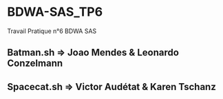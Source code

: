 # BDWA-SAS_TP6
Travail Pratique n°6 BDWA SAS

## Batman.sh => Joao Mendes & Leonardo Conzelmann
## Spacecat.sh => Victor Audétat & Karen Tschanz
